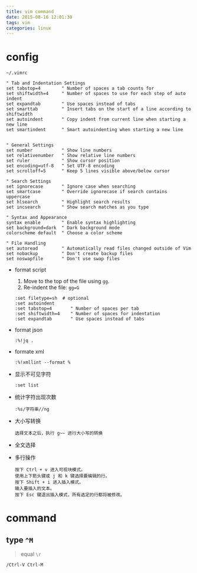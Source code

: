 ```yaml
---
title: vim command
date: 2015-08-16 12:01:30
tags: vim
categories: linux
---
```


# config

`~/.vimrc`

```
" Tab and Indentation Settings
set tabstop=4        " Number of spaces a tab counts for
set shiftwidth=4     " Number of spaces to use for each step of auto indent
set expandtab        " Use spaces instead of tabs
set smarttab         " Insert tabs on the start of a line according to shiftwidth
set autoindent       " Copy indent from current line when starting a new line
set smartindent      " Smart autoindenting when starting a new line


" General Settings
set number           " Show line numbers
set relativenumber   " Show relative line numbers
set ruler            " Show cursor position
set encoding=utf-8   " Set UTF-8 encoding
set scrolloff=5      " Keep 5 lines visible above/below cursor

" Search Settings
set ignorecase       " Ignore case when searching
set smartcase        " Override ignorecase if search contains uppercase
set hlsearch         " Highlight search results
set incsearch        " Show search matches as you type

" Syntax and Appearance
syntax enable        " Enable syntax highlighting
set background=dark  " Dark background mode
colorscheme default  " Choose a color scheme

" File Handling
set autoread         " Automatically read files changed outside of Vim
set nobackup         " Don't create backup files
set noswapfile       " Don't use swap files
```

- format script

  1.	Move to the top of the file using `gg`.
  2.	Re-indent the file:  `gg=G`


  ```vim
  :set filetype=sh  # optional
  :set autoindent
  :set tabstop=4       " Number of spaces per tab
  :set shiftwidth=4    " Number of spaces for indentation
  :set expandtab       " Use spaces instead of tabs
  ```

  

- format json

  ```shell
  :%!jq .
  ```

- formate xml

  ```
  :%!xmllint --format %
  ```

- 显示不可见字符

  ```shell
  :set list
  ```

- 统计字符出现次数

  ```
  :%s/字符串//ng
  ```


- 大小写转换

  ```
  选择文本之后，执行 g~~ 进行大小写的转换
  ```

- 全文选择

- 多行操作

  ```
  按下 Ctrl + v 进入可视块模式。
  使用上下箭头键或 j 和 k 键选择要编辑的行。
  按下 Shift + i 进入插入模式。
  输入要插入的文本。
  按下 Esc 键退出插入模式，所有选定的行都将被修改。
  ```

  


# command

## type `^M`

> equal `\r`

```shell
/Ctrl-V Ctrl-M
```

